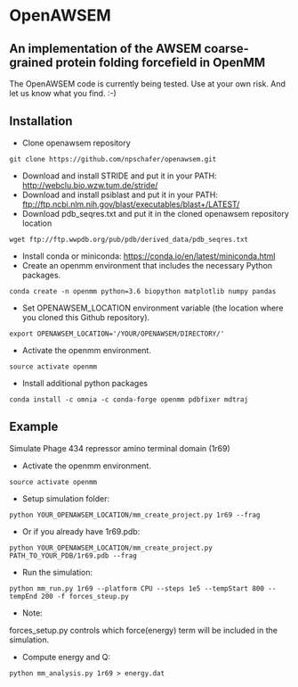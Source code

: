 # OpenAWSEM
## An implementation of the AWSEM coarse-grained protein folding forcefield in OpenMM

The OpenAWSEM code is currently being tested. Use at your own risk. And let us know what you find. :-)

## Installation
* Clone openawsem repository
```
git clone https://github.com/npschafer/openawsem.git
```
* Download and install STRIDE and put it in your PATH: http://webclu.bio.wzw.tum.de/stride/
* Download and install psiblast and put it in your PATH: ftp://ftp.ncbi.nlm.nih.gov/blast/executables/blast+/LATEST/
* Download pdb_seqres.txt and put it in the cloned openawsem repository location
```
wget ftp://ftp.wwpdb.org/pub/pdb/derived_data/pdb_seqres.txt
```
* Install conda or miniconda: https://conda.io/en/latest/miniconda.html
* Create an openmm environment that includes the necessary Python packages.
```
conda create -n openmm python=3.6 biopython matplotlib numpy pandas 
```
* Set OPENAWSEM_LOCATION environment variable (the location where you cloned this Github repository).
```
export OPENAWSEM_LOCATION='/YOUR/OPENAWSEM/DIRECTORY/'
```
* Activate the openmm environment.
```
source activate openmm
```
* Install additional python packages
```
conda install -c omnia -c conda-forge openmm pdbfixer mdtraj 
```

## Example
Simulate Phage 434 repressor amino terminal domain (1r69)

* Activate the openmm environment.
```
source activate openmm
```
* Setup simulation folder:
```
python YOUR_OPENAWSEM_LOCATION/mm_create_project.py 1r69 --frag
```
* Or if you already have 1r69.pdb:
```
python YOUR_OPENAWSEM_LOCATION/mm_create_project.py PATH_TO_YOUR_PDB/1r69.pdb --frag
```
* Run the simulation:
```
python mm_run.py 1r69 --platform CPU --steps 1e5 --tempStart 800 --tempEnd 200 -f forces_steup.py
```
* Note:

forces_setup.py controls which force(energy) term will be included in the simulation. 

* Compute energy and Q:
```
python mm_analysis.py 1r69 > energy.dat
```
